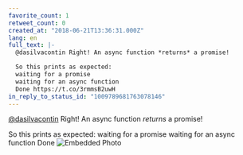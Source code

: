 ```yaml
---
favorite_count: 1
retweet_count: 0
created_at: "2018-06-21T13:36:31.000Z"
lang: en
full_text: |-
  @dasilvacontin Right! An async function *returns* a promise!

  So this prints as expected:
  waiting for a promise
  waiting for an async function
  Done https://t.co/3rmmsB2uwH
in_reply_to_status_id: "1009789681763078146"
---
```


[@dasilvacontin](https://twitter.com/dasilvacontin) Right! An async function
_returns_ a promise!

So this prints as expected: waiting for a promise waiting for an async function
Done
![Embedded Photo](https://twitter-media-coderbyheart.s3.eu-north-1.amazonaws.com/1009792179462696960-DgOAoPlWsAE-Mbm.png)
